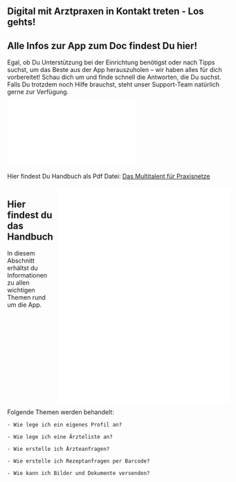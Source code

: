 ## Digital mit Arztpraxen in Kontakt treten - Los gehts!
## Alle Infos zur App zum Doc findest Du hier!

Egal, ob Du Unterstützung bei der Einrichtung benötigst oder nach Tipps suchst, um das Beste aus der App herauszuholen – wir haben alles für dich vorbereitet!
Schau dich um und finde schnell die Antworten, die Du suchst. Falls Du trotzdem noch Hilfe brauchst, steht unser Support-Team natürlich gerne zur Verfügung.

![App zum Doc Logo](../../Dokumente/Patienten/handbuch_azd_patient_bild.pdf)

Hier findest Du Handbuch als Pdf Datei: [Das Multitalent für Praxisnetze](../../Dokumente/Patienten/handbuch_azd_patient.pdf)

<div style="display: flex;">
  <div style="flex: 1; padding-right: 10px;">
    <!-- Textbereich -->
    <h2>Hier findest du das Handbuch</h2>
    <p>In diesem Abschnitt erhältst du Informationen zu allen wichtigen Themen rund um die App.</p>
  </div>
  <div style="flex: 1;">
    <!-- PDF-Bereich -->
    <embed src="../../Dokumente/Patienten/handbuch_azd_patient.pdf" width="400" height="500" type="application/pdf">
  </div>
</div>

Folgende Themen werden behandelt:

    - Wie lege ich ein eigenes Profil an?

    - Wie lege ich eine Ärzteliste an?

    - Wie erstelle ich Ärzteanfragen?

    - Wie erstelle ich Rezeptanfragen per Barcode?

    - Wie kann ich Bilder und Dokumente versenden?



